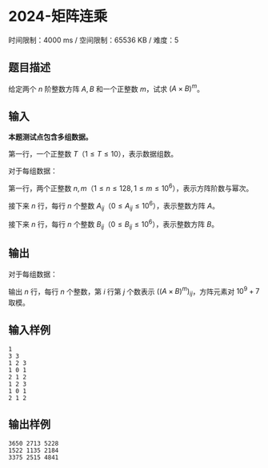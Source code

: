 # 2024-矩阵连乘

时间限制：4000 ms / 空间限制：65536 KB / 难度：5

## 题目描述

给定两个 $n$ 阶整数方阵 $A, B$ 和一个正整数 $m$，试求 $(A\times B)^{m}$。

## 输入

**本题测试点包含多组数据。**

第一行，一个正整数 $T$（$1\leq T\leq 10$），表示数据组数。

对于每组数据：

第一行，两个正整数 $n, m$（$1\leq n\leq 128, 1\leq m \leq 10^6$），表示方阵阶数与幂次。

接下来 $n$ 行，每行 $n$ 个整数 $A_{ij}$（$0\leq A_{ij}\leq 10^6$），表示整数方阵 $A$。

接下来 $n$ 行，每行 $n$ 个整数 $B_{ij}$（$0\leq B_{ij}\leq 10^6$），表示整数方阵 $B$。

## 输出

对于每组数据：

输出 $n$ 行，每行 $n$ 个整数，第 $i$ 行第 $j$ 个数表示 $((A\times B)^{m})_{ij}$，方阵元素对 $10^9 + 7$ 取模。

## 输入样例

    1
    3 3
    1 2 3
    1 0 1
    2 1 2
    1 2 3
    1 0 1
    2 1 2

## 输出样例

    3650 2713 5228
    1522 1135 2184
    3375 2515 4841
